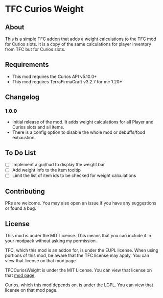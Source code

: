 # TFC Curios Weight

## About

This is a simple TFC addon that adds a weight calculations to the TFC mod for Curios slots. It is a copy of the same calculations for player inventory from TFC but for Curios slots.

## Requirements

- This mod requires the Curios API v5.10.0+
- This mod requires TerraFirmaCraft v3.2.7 for mc 1.20+

## Changelog

### 1.0.0
- Initial release of the mod. It adds weight calculations for all Player and Curios slots and all items.
- There is a config option to disable the whole mod or debuffs/food exhaustion.

## To Do List

- [ ] Implement a gui/hud to display the weight bar
- [ ] Add weight info to the item tooltip
- [ ] Limit the list of item ids to be checked for weight calculations

## Contributing

PRs are welcome. You may also open an issue if you have any suggestions or found a bug.

## License

This mod is under the MIT License. This means that you can include it in your modpack without asking my permission.

TFC, which this mod is an addon for, is under the EUPL license. When using portions of this mod, be aware that the TFC license may apply. You can view that license on that mod page.

TFCCuriosWeight is under the MIT License. You can view that license on that [mod page](https://github.com/koenigstag/tfc-curios-weight).

Curios, which this mod depends on, is under the LGPL. You can view that license on that mod page.
